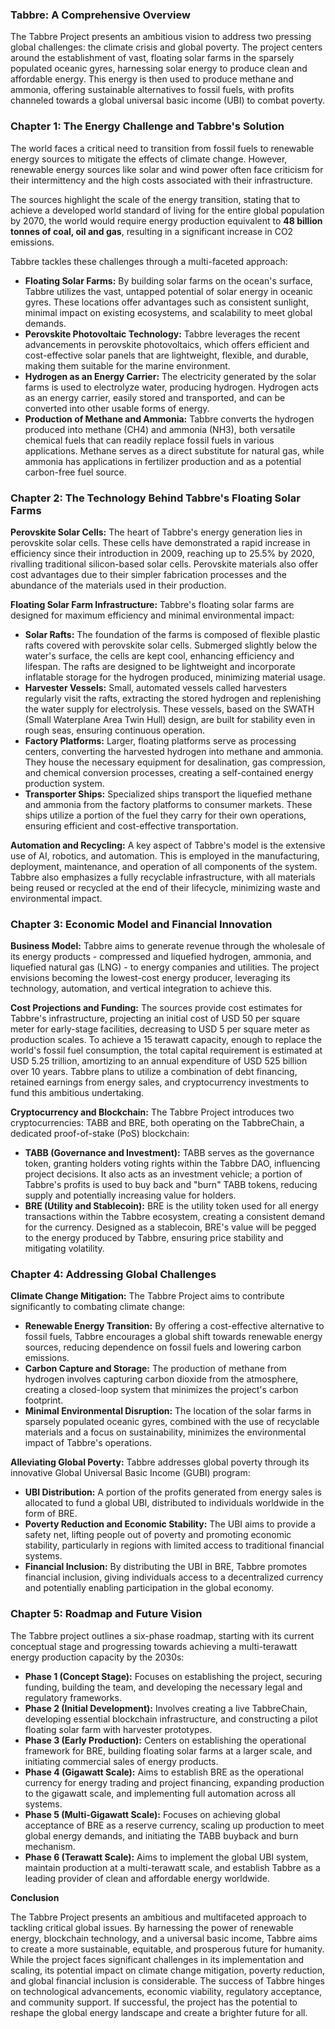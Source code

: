 ### **Tabbre: A Comprehensive Overview**

The Tabbre Project presents an ambitious vision to address two pressing global challenges: the climate crisis and global poverty. The project centers around the establishment of vast, floating solar farms in the sparsely populated oceanic gyres, harnessing solar energy to produce clean and affordable energy. This energy is then used to produce methane and ammonia, offering sustainable alternatives to fossil fuels, with profits channeled towards a global universal basic income (UBI) to combat poverty.

### **Chapter 1: The Energy Challenge and Tabbre's Solution**

The world faces a critical need to transition from fossil fuels to renewable energy sources to mitigate the effects of climate change. However, renewable energy sources like solar and wind power often face criticism for their intermittency and the high costs associated with their infrastructure.

The sources highlight the scale of the energy transition, stating that to achieve a developed world standard of living for the entire global population by 2070, the world would require energy production equivalent to **48 billion tonnes of coal, oil and gas**, resulting in a significant increase in CO2 emissions.

Tabbre tackles these challenges through a multi-faceted approach:

- **Floating Solar Farms:** By building solar farms on the ocean's surface, Tabbre utilizes the vast, untapped potential of solar energy in oceanic gyres. These locations offer advantages such as consistent sunlight, minimal impact on existing ecosystems, and scalability to meet global demands.
- **Perovskite Photovoltaic Technology:** Tabbre leverages the recent advancements in perovskite photovoltaics, which offers efficient and cost-effective solar panels that are lightweight, flexible, and durable, making them suitable for the marine environment.
- **Hydrogen as an Energy Carrier:** The electricity generated by the solar farms is used to electrolyze water, producing hydrogen. Hydrogen acts as an energy carrier, easily stored and transported, and can be converted into other usable forms of energy.
- **Production of Methane and Ammonia:** Tabbre converts the hydrogen produced into methane (CH4) and ammonia (NH3), both versatile chemical fuels that can readily replace fossil fuels in various applications. Methane serves as a direct substitute for natural gas, while ammonia has applications in fertilizer production and as a potential carbon-free fuel source.

### **Chapter 2: The Technology Behind Tabbre's Floating Solar Farms**

**Perovskite Solar Cells:** The heart of Tabbre's energy generation lies in perovskite solar cells. These cells have demonstrated a rapid increase in efficiency since their introduction in 2009, reaching up to 25.5% by 2020, rivalling traditional silicon-based solar cells.  Perovskite materials also offer cost advantages due to their simpler fabrication processes and the abundance of the materials used in their production.

**Floating Solar Farm Infrastructure:** Tabbre's floating solar farms are designed for maximum efficiency and minimal environmental impact:

- **Solar Rafts:** The foundation of the farms is composed of flexible plastic rafts covered with perovskite solar cells. Submerged slightly below the water's surface, the cells are kept cool, enhancing efficiency and lifespan. The rafts are designed to be lightweight and incorporate inflatable storage for the hydrogen produced, minimizing material usage.
- **Harvester Vessels:**  Small, automated vessels called harvesters regularly visit the rafts, extracting the stored hydrogen and replenishing the water supply for electrolysis. These vessels, based on the SWATH (Small Waterplane Area Twin Hull) design, are built for stability even in rough seas, ensuring continuous operation.
- **Factory Platforms:** Larger, floating platforms serve as processing centers, converting the harvested hydrogen into methane and ammonia. They house the necessary equipment for desalination, gas compression, and chemical conversion processes, creating a self-contained energy production system.
- **Transporter Ships:** Specialized ships transport the liquefied methane and ammonia from the factory platforms to consumer markets. These ships utilize a portion of the fuel they carry for their own operations, ensuring efficient and cost-effective transportation.

**Automation and Recycling:**  A key aspect of Tabbre's model is the extensive use of AI, robotics, and automation. This is employed in the manufacturing, deployment, maintenance, and operation of all components of the system.  Tabbre also emphasizes a fully recyclable infrastructure, with all materials being reused or recycled at the end of their lifecycle, minimizing waste and environmental impact.

### **Chapter 3:  Economic Model and Financial Innovation**

**Business Model:** Tabbre aims to generate revenue through the wholesale of its energy products - compressed and liquefied hydrogen, ammonia, and liquefied natural gas (LNG) - to energy companies and utilities.  The project envisions becoming the lowest-cost energy producer, leveraging its technology, automation, and vertical integration to achieve this.

**Cost Projections and Funding:**  The sources provide cost estimates for Tabbre's infrastructure, projecting an initial cost of USD 50 per square meter for early-stage facilities, decreasing to USD 5 per square meter as production scales.  To achieve a 15 terawatt capacity, enough to replace the world's fossil fuel consumption, the total capital requirement is estimated at USD 5.25 trillion, amortizing to an annual expenditure of USD 525 billion over 10 years. Tabbre plans to utilize a combination of debt financing, retained earnings from energy sales, and cryptocurrency investments to fund this ambitious undertaking.

**Cryptocurrency and Blockchain:**  The Tabbre Project introduces two cryptocurrencies: TABB and BRE, both operating on the TabbreChain, a dedicated proof-of-stake (PoS) blockchain:

- **TABB (Governance and Investment):**  TABB serves as the governance token, granting holders voting rights within the Tabbre DAO, influencing project decisions. It also acts as an investment vehicle; a portion of Tabbre's profits is used to buy back and "burn" TABB tokens, reducing supply and potentially increasing value for holders.
- **BRE (Utility and Stablecoin):** BRE is the utility token used for all energy transactions within the Tabbre ecosystem, creating a consistent demand for the currency. Designed as a stablecoin, BRE's value will be pegged to the energy produced by Tabbre, ensuring price stability and mitigating volatility.

### **Chapter 4:  Addressing Global Challenges**

**Climate Change Mitigation:** The Tabbre Project aims to contribute significantly to combating climate change:

- **Renewable Energy Transition:** By offering a cost-effective alternative to fossil fuels, Tabbre encourages a global shift towards renewable energy sources, reducing dependence on fossil fuels and lowering carbon emissions.
- **Carbon Capture and Storage:** The production of methane from hydrogen involves capturing carbon dioxide from the atmosphere, creating a closed-loop system that minimizes the project's carbon footprint.
- **Minimal Environmental Disruption:** The location of the solar farms in sparsely populated oceanic gyres, combined with the use of recyclable materials and a focus on sustainability, minimizes the environmental impact of Tabbre's operations.

**Alleviating Global Poverty:**  Tabbre addresses global poverty through its innovative Global Universal Basic Income (GUBI) program:

- **UBI Distribution:**  A portion of the profits generated from energy sales is allocated to fund a global UBI, distributed to individuals worldwide in the form of BRE.
- **Poverty Reduction and Economic Stability:** The UBI aims to provide a safety net, lifting people out of poverty and promoting economic stability, particularly in regions with limited access to traditional financial systems.
- **Financial Inclusion:** By distributing the UBI in BRE, Tabbre promotes financial inclusion, giving individuals access to a decentralized currency and potentially enabling participation in the global economy.

### **Chapter 5:  Roadmap and Future Vision**

The Tabbre project outlines a six-phase roadmap, starting with its current conceptual stage and progressing towards achieving a multi-terawatt energy production capacity by the 2030s:

- **Phase 1 (Concept Stage):**  Focuses on establishing the project, securing funding, building the team, and developing the necessary legal and regulatory frameworks.
- **Phase 2 (Initial Development):**  Involves creating a live TabbreChain, developing essential blockchain infrastructure, and constructing a pilot floating solar farm with harvester prototypes.
- **Phase 3 (Early Production):** Centers on establishing the operational framework for BRE, building floating solar farms at a larger scale, and initiating commercial sales of energy products.
- **Phase 4 (Gigawatt Scale):** Aims to establish BRE as the operational currency for energy trading and project financing, expanding production to the gigawatt scale, and implementing full automation across all systems.
- **Phase 5 (Multi-Gigawatt Scale):**  Focuses on achieving global acceptance of BRE as a reserve currency, scaling up production to meet global energy demands, and initiating the TABB buyback and burn mechanism.
- **Phase 6 (Terawatt Scale):** Aims to implement the global UBI system, maintain production at a multi-terawatt scale, and establish Tabbre as a leading provider of clean and affordable energy worldwide.

**Conclusion**

The Tabbre Project presents an ambitious and multifaceted approach to tackling critical global issues. By harnessing the power of renewable energy, blockchain technology, and a universal basic income, Tabbre aims to create a more sustainable, equitable, and prosperous future for humanity. While the project faces significant challenges in its implementation and scaling, its potential impact on climate change mitigation, poverty reduction, and global financial inclusion is considerable. The success of Tabbre hinges on technological advancements, economic viability, regulatory acceptance, and community support. If successful, the project has the potential to reshape the global energy landscape and create a brighter future for all.